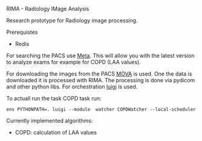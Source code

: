 RIMA - Radiology IMage Analysis

Research prototype for Radiology image processing.

Prerequistes
 * Redis

For searching the PACS use [Meta](https://github.com/joshy/meta). This will
allow you with the latest version to analyze exams for example for
COPD (LAA values).


For downloading the images from the PACS [MOVA](https://github.com/joshy/mova)
is used. One the data is downloaded it is processed with RIMA. The processing
is done via pydicom and other python libs. For orchestration
[luigi](https://github.com/spotify/luigi) is used.



To actuall run the task COPD task run:
```
env PYTHONPATH=. luigi --module  watcher COPDWatcher --local-scheduler
```

Currently implemented algorithms:
 * COPD: calculation of LAA values